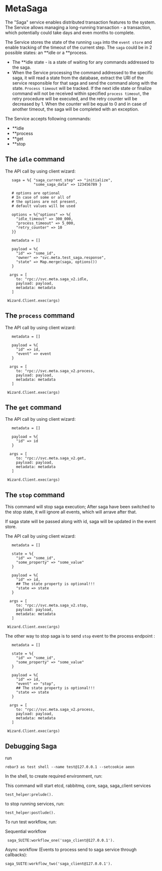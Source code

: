 # MetaSaga

The "Saga" service enables distributed transaction features to the system.
The Service allows managing a long-running transaction - a transaction, which potentially could take days and even months to complete.

The Service stores the state of the running `saga` into the `event store` and enable tracking of the timeout of the current step. 
The `saga` could be in 2 possible states: an **idle or a **process. 
 - The **idle state - is a state of waiting for any commands addressed to the saga.
 - When the Service processing the command addressed to the specific saga, it will read a state from the database, 
   extract the URI of the service responsible for that saga and send the command along with the state. `Process timeout` will be tracked.
   If the next idle state or finalize command will not be received within specified `process timeout`, the retry procedure will be executed, 
   and the retry counter will be decreased by 1. When the counter will be equal to 0 and in case of another timeout, 
   the saga will be completed with an exception.

The Service accepts following commands:
 - **idle
 - **process
 - **get
 - **stop
 
## The `idle` command

 The API call by using client wizard:
 
 ```
    saga = %{ "saga_current_step" => "initialize",
              "some_saga_data" => 123456789 }

    # options are optional
    # In case of some or all of 
    # the options are not present,
    # default values will be used

    options = %{"options" => %{
      "idle_timeout" => 300_000,
      "process_timeout" => 5_000,
      "retry_counter" => 10
    }}
    
    metadata = []

    payload = %{
      "id" => "some_id",
      "owner" => "svc.meta.test_saga.response",
      "state" => Map.merge(saga, options())
    }

   args = [
      to: "rpc://svc.meta.saga_v2.idle,
      payload: payload,
      metadata: metadata
    ]

  Wizard.Client.exec(args)
 ```

## The `process` command

 The API call by using client wizard:

 ```
    metadata = []

    payload = %{
      "id" => id,
      "event" => event
    }

   args = [
      to: "rpc://svc.meta.saga_v2.process,
      payload: payload,
      metadata: metadata
    ]

  Wizard.Client.exec(args)
 ```

## The `get` command

 The API call by using client wizard:

 ```
    metadata = []

    payload = %{
      "id" => id
    }

   args = [
      to: "rpc://svc.meta.saga_v2.get,
      payload: payload,
      metadata: metadata
    ]

  Wizard.Client.exec(args)
 ```

## The `stop` command

 This command will stop saga execution;
 After saga have been switched to the stop state,
 it will ignore all events, which will arrave after that.

 If saga state will be passed along with id, saga will be updated in the event store.

 The API call by using client wizard:

 ```
    metadata = []

    state = %{
      "id" => "some_id",
      "some_property" => "some_value"
    }

    payload = %{
      "id" => id,
      ## The state property is optional!!!
      "state => state
    }

   args = [
      to: "rpc://svc.meta.saga_v2.stop,
      payload: payload,
      metadata: metadata
    ]

  Wizard.Client.exec(args)
 ```

 The other way to stop saga is to send `stop` event to the process endpoint :

 ```
    metadata = []

    state = %{
      "id" => "some_id",
      "some_property" => "some_value"
    }

    payload = %{
      "id" => id,
      "event" => "stop",
      ## The state property is optional!!!
      "state => state
    }

   args = [
      to: "rpc://svc.meta.saga_v2.process,
      payload: payload,
      metadata: metadata
    ]

  Wizard.Client.exec(args)
 ```
## Debugging Saga

run 
```
rebar3 as test shell --name test@127.0.0.1 --setcookie aeon
```

In the shell, to create required environment, run:

This command will start etcd, rabbitmq, core, saga, saga_client services

```
test_helper:prelude().
```

to stop running services, run:

```
test_helper:postlude().
```

To run test workflow, run:

Sequential workflow
```
 saga_SUITE:workflow_one('saga_client@127.0.0.1').
```
 
 Async workflow (Events to process send to saga service through callbacks):
 
 ```
 saga_SUITE:workflow_two('saga_client@127.0.0.1').
 ```
